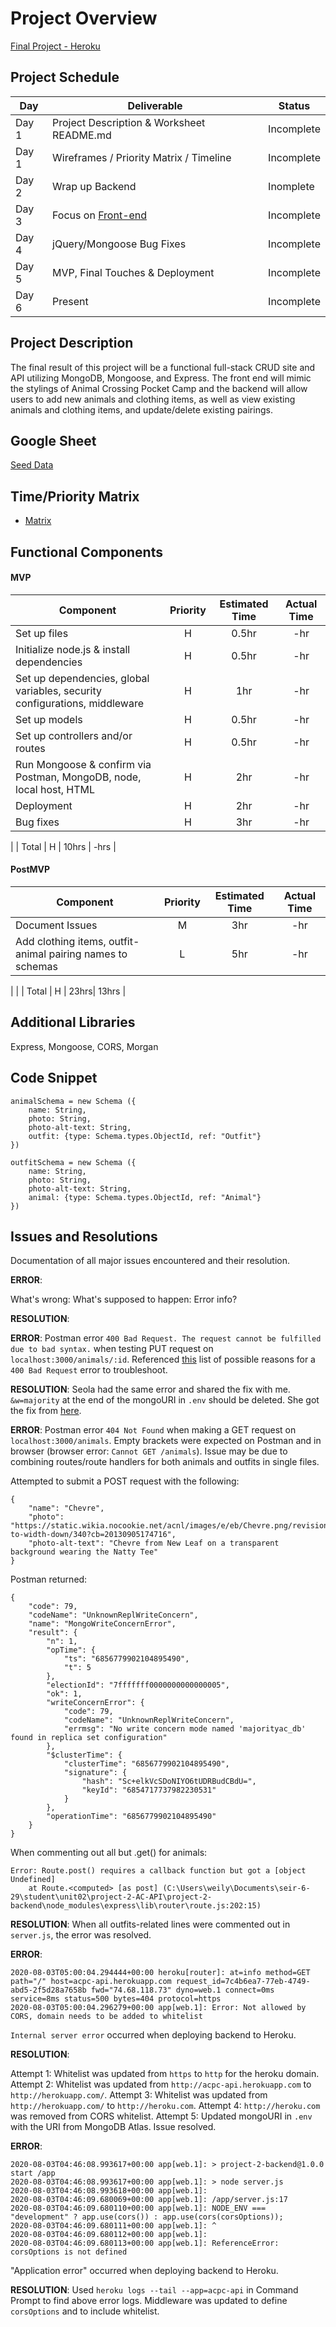 # Project Overview

[Final Project - Heroku](https://acpc-api.herokuapp.com/)

## Project Schedule

|  Day | Deliverable | Status
|---|---| ---|
|Day 1| Project Description & Worksheet README.md | Incomplete
|Day 1| Wireframes / Priority Matrix / Timeline | Incomplete
|Day 2| Wrap up Backend | Inomplete
|Day 3| Focus on [Front-end](https://github.com/weilyl/project-2-frontend) | Incomplete
|Day 4| jQuery/Mongoose Bug Fixes | Incomplete
|Day 5| MVP, Final Touches & Deployment | Incomplete
|Day 6| Present | Incomplete

## Project Description

The final result of this project will be a functional full-stack CRUD site and API utilizing MongoDB, Mongoose, and Express. The front end will mimic the stylings of Animal Crossing Pocket Camp and the backend will allow users to add new animals and clothing items, as well as view existing animals and clothing items, and update/delete existing pairings. 

## Google Sheet

[Seed Data](#) 


## Time/Priority Matrix 

- [Matrix](https://res.cloudinary.com/dd3nkph31/image/upload/v1596419399/GAProject02/backendmatrix_zrmdn6.png)

## Functional Components

#### MVP

| Component | Priority | Estimated Time | Actual Time |
| --- | :---: | :---: | :---: | 
| Set up files | H | 0.5hr | -hr |
| Initialize node.js & install dependencies | H | 0.5hr | -hr |
| Set up dependencies, global variables, security configurations, middleware | H | 1hr | -hr |
| Set up models | H | 0.5hr | -hr | 
| Set up controllers and/or routes | H | 0.5hr | -hr |
| Run Mongoose & confirm via Postman, MongoDB, node, local host, HTML | H | 2hr | -hr | 
| Deployment | H | 2hr | -hr | 
| Bug fixes | H | 3hr | -hr|
|
| Total | H | 10hrs | -hrs | 


#### PostMVP 

| Component | Priority | Estimated Time | Actual Time |
| --- | :---: |  :---: | :---: | 
| Document Issues | M | 3hr | -hr |
| Add clothing items, outfit-animal pairing names to schemas | L | 5hr | -hr |
| 
|
| Total | H | 23hrs| 13hrs | 

## Additional Libraries

Express, Mongoose, CORS, Morgan


## Code Snippet

```
animalSchema = new Schema ({
    name: String, 
    photo: String,
    photo-alt-text: String,
    outfit: {type: Schema.types.ObjectId, ref: "Outfit"}
})
```

```
outfitSchema = new Schema ({
    name: String,
    photo: String, 
    photo-alt-text: String,
    animal: {type: Schema.types.ObjectId, ref: "Animal"}
})
```


## Issues and Resolutions

Documentation of all major issues encountered and their resolution.

**ERROR**: 

What's wrong:
What's supposed to happen:
Error info?

**RESOLUTION**: 


**ERROR**: Postman error `400 Bad Request. The request cannot be fulfilled due to bad syntax.` when testing PUT request on `localhost:3000/animals/:id`. Referenced [this](https://kinsta.com/knowledgebase/400-bad-request/) list of possible reasons for a `400 Bad Request` error to troubleshoot.

**RESOLUTION**: 
Seola had the same error and shared the fix with me. `&w=majority` at the end of the mongoURI in `.env` should be deleted. She got the fix from [here](https://howtocreateapps.com/how-to-connect-mongodb-atlas-with-node-js-using-mongoose/). 

**ERROR**: 
Postman error `404 Not Found` when making a GET request on `localhost:3000/animals`. Empty brackets were expected on Postman and in browser (browser error: `Cannot GET /animals`). Issue may be due to combining routes/route handlers for both animals and outfits in single files. 

Attempted to submit a POST request with the following: 
```
{
    "name": "Chevre",
    "photo": "https://static.wikia.nocookie.net/acnl/images/e/eb/Chevre.png/revision/latest/scale-to-width-down/340?cb=20130905174716",
    "photo-alt-text": "Chevre from New Leaf on a transparent background wearing the Natty Tee"
}
```

Postman returned:

```
{
    "code": 79,
    "codeName": "UnknownReplWriteConcern",
    "name": "MongoWriteConcernError",
    "result": {
        "n": 1,
        "opTime": {
            "ts": "6856779902104895490",
            "t": 5
        },
        "electionId": "7fffffff0000000000000005",
        "ok": 1,
        "writeConcernError": {
            "code": 79,
            "codeName": "UnknownReplWriteConcern",
            "errmsg": "No write concern mode named 'majorityac_db' found in replica set configuration"
        },
        "$clusterTime": {
            "clusterTime": "6856779902104895490",
            "signature": {
                "hash": "Sc+elkVcSDoNIYO6tUDRBudCBdU=",
                "keyId": "6854717737982230531"
            }
        },
        "operationTime": "6856779902104895490"
    }
}
```
When commenting out all but .get() for animals:
```
Error: Route.post() requires a callback function but got a [object Undefined]
    at Route.<computed> [as post] (C:\Users\weily\Documents\seir-6-29\student\unit02\project-2-AC-API\project-2-backend\node_modules\express\lib\router\route.js:202:15)
``` 

**RESOLUTION**: 
When all outfits-related lines were commented out in `server.js`, the error was resolved.

**ERROR**: 

```
2020-08-03T05:00:04.294444+00:00 heroku[router]: at=info method=GET path="/" host=acpc-api.herokuapp.com request_id=7c4b6ea7-77eb-4749-abd5-2f5d28a7658b fwd="74.68.118.73" dyno=web.1 connect=0ms service=8ms status=500 bytes=404 protocol=https
2020-08-03T05:00:04.296279+00:00 app[web.1]: Error: Not allowed by CORS, domain needs to be added to whitelist
```

`Internal server error` occurred when deploying backend to Heroku.  

**RESOLUTION**: 

Attempt 1: Whitelist was updated from `https` to `http` for the heroku domain.
Attempt 2: Whitelist was updated from `http://acpc-api.herokuapp.com` to `http://herokuapp.com/`.
Attempt 3: Whitelist was updated from `http://herokuapp.com/` to `http://heroku.com`.
Attempt 4: `http://heroku.com` was removed from CORS whitelist.
Attempt 5: Updated mongoURI in `.env` with the URI from MongoDB Atlas. Issue resolved.

**ERROR**: 

```
2020-08-03T04:46:08.993617+00:00 app[web.1]: > project-2-backend@1.0.0 start /app
2020-08-03T04:46:08.993617+00:00 app[web.1]: > node server.js
2020-08-03T04:46:08.993618+00:00 app[web.1]:
2020-08-03T04:46:09.680069+00:00 app[web.1]: /app/server.js:17
2020-08-03T04:46:09.680110+00:00 app[web.1]: NODE_ENV === "development" ? app.use(cors()) : app.use(cors(corsOptions));
2020-08-03T04:46:09.680111+00:00 app[web.1]: ^
2020-08-03T04:46:09.680112+00:00 app[web.1]:
2020-08-03T04:46:09.680113+00:00 app[web.1]: ReferenceError: corsOptions is not defined
```

"Application error" occurred when deploying backend to Heroku. 

**RESOLUTION**: 
Used `heroku logs --tail --app=acpc-api` in Command Prompt to find above error logs. Middleware was updated to define `corsOptions` and to include whitelist. 
